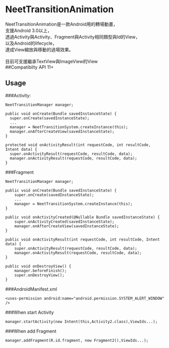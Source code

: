 # NeetTransitionAnimation
NeetTransitionAnimation是一款Android用的轉場動畫，<br/>
支援Android 3.0以上，<br/>
透過Activity與Activity、Fragment與Activity相同類型與Id的View，<br/>
以及Android的lifecycle，<br/>
達成View縮放與移動的過場效果。<br/>
<br/>
目前可支援繼承TextView與ImageView的View
<br/>
##Compatibilty
API 11+
## Usage
###Activity:<br/>
```
NeetTransitionManager manager;

public void onCreate(Bundle savedInstanceState) {
  super.onCreate(savedInstanceState);
  ...
  manager = NeetTransitionSystem.createInstance(this);
  manager.onAfterCreateView(savedInstanceState);
}

protected void onActivityResult(int requestCode, int resultCode, Intent data) {
  super.onActivityResult(requestCode, resultCode, data);
  manager.onActivityResult(requestCode, resultCode, data);
}
```
###Fragment
```
NeetTransitionManager manager;

public void onCreate(Bundle savedInstanceState) {
	super.onCreate(savedInstanceState);
	...
	manager = NeetTransitionSystem.createInstance(this);
}

public void onActivityCreated(@Nullable Bundle savedInstanceState) {
	super.onActivityCreated(savedInstanceState);
	manager.onAfterCreateView(savedInstanceState);
}

public void onActivityResult(int requestCode, int resultCode, Intent data) {
	super.onActivityResult(requestCode, resultCode, data);
	manager.onActivityResult(requestCode, resultCode, data);
}

public void onDestroyView() {
	manager.beforeFinish();
	super.onDestroyView();
}
```
###AndroidManifest.xml
```
<uses-permission android:name="android.permission.SYSTEM_ALERT_WINDOW" />
```
###When start Activity
```
manager.startActivity(new Intent(this,Activity2.class),ViewIds...);
```
###When add Fragment
```
manager.addFragment(R.id.fragment, new Fragment2(),ViewIds...);
```
